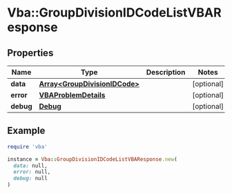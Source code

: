 # Vba::GroupDivisionIDCodeListVBAResponse

## Properties

| Name | Type | Description | Notes |
| ---- | ---- | ----------- | ----- |
| **data** | [**Array&lt;GroupDivisionIDCode&gt;**](GroupDivisionIDCode.md) |  | [optional] |
| **error** | [**VBAProblemDetails**](VBAProblemDetails.md) |  | [optional] |
| **debug** | [**Debug**](Debug.md) |  | [optional] |

## Example

```ruby
require 'vba'

instance = Vba::GroupDivisionIDCodeListVBAResponse.new(
  data: null,
  error: null,
  debug: null
)
```

